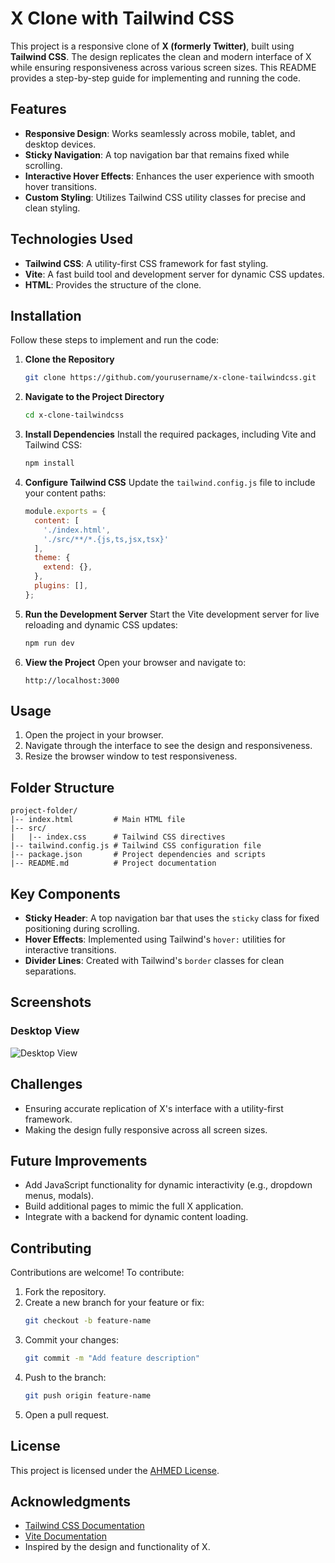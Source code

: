 # X Clone with Tailwind CSS

This project is a responsive clone of **X (formerly Twitter)**, built using **Tailwind CSS**. The design replicates the clean and modern interface of X while ensuring responsiveness across various screen sizes. This README provides a step-by-step guide for implementing and running the code.

## Features

- **Responsive Design**: Works seamlessly across mobile, tablet, and desktop devices.
- **Sticky Navigation**: A top navigation bar that remains fixed while scrolling.
- **Interactive Hover Effects**: Enhances the user experience with smooth hover transitions.
- **Custom Styling**: Utilizes Tailwind CSS utility classes for precise and clean styling.

## Technologies Used

- **Tailwind CSS**: A utility-first CSS framework for fast styling.
- **Vite**: A fast build tool and development server for dynamic CSS updates.
- **HTML**: Provides the structure of the clone.

## Installation

Follow these steps to implement and run the code:

1. **Clone the Repository**
   ```bash
   git clone https://github.com/yourusername/x-clone-tailwindcss.git
   ```

2. **Navigate to the Project Directory**
   ```bash
   cd x-clone-tailwindcss
   ```

3. **Install Dependencies**
   Install the required packages, including Vite and Tailwind CSS:
   ```bash
   npm install
   ```

4. **Configure Tailwind CSS**
   Update the `tailwind.config.js` file to include your content paths:
   ```javascript
   module.exports = {
     content: [
       './index.html',
       './src/**/*.{js,ts,jsx,tsx}'
     ],
     theme: {
       extend: {},
     },
     plugins: [],
   };
   ```

5. **Run the Development Server**
   Start the Vite development server for live reloading and dynamic CSS updates:
   ```bash
   npm run dev
   ```

6. **View the Project**
   Open your browser and navigate to:
   ```
   http://localhost:3000
   ```

## Usage

1. Open the project in your browser.
2. Navigate through the interface to see the design and responsiveness.
3. Resize the browser window to test responsiveness.

## Folder Structure

```
project-folder/
|-- index.html         # Main HTML file
|-- src/
|   |-- index.css      # Tailwind CSS directives
|-- tailwind.config.js # Tailwind CSS configuration file
|-- package.json       # Project dependencies and scripts
|-- README.md          # Project documentation
```

## Key Components

- **Sticky Header**: A top navigation bar that uses the `sticky` class for fixed positioning during scrolling.
- **Hover Effects**: Implemented using Tailwind's `hover:` utilities for interactive transitions.
- **Divider Lines**: Created with Tailwind's `border` classes for clean separations.

## Screenshots

### Desktop View
![Desktop View](https://xtailwind.freewebhostmost.com/)


## Challenges

- Ensuring accurate replication of X's interface with a utility-first framework.
- Making the design fully responsive across all screen sizes.

## Future Improvements

- Add JavaScript functionality for dynamic interactivity (e.g., dropdown menus, modals).
- Build additional pages to mimic the full X application.
- Integrate with a backend for dynamic content loading.

## Contributing

Contributions are welcome! To contribute:

1. Fork the repository.
2. Create a new branch for your feature or fix:
   ```bash
   git checkout -b feature-name
   ```
3. Commit your changes:
   ```bash
   git commit -m "Add feature description"
   ```
4. Push to the branch:
   ```bash
   git push origin feature-name
   ```
5. Open a pull request.

## License

This project is licensed under the [AHMED License](LICENSE).

## Acknowledgments

- [Tailwind CSS Documentation](https://tailwindcss.com/docs)
- [Vite Documentation](https://vitejs.dev/guide/)
- Inspired by the design and functionality of X.

